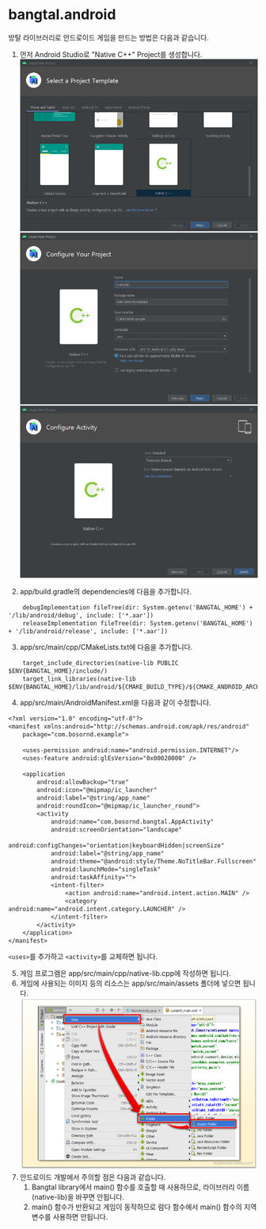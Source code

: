 # bangtal.android

방탈 라이브러리로 안드로이드 게임을 만드는 방법은 다음과 같습니다.

1. 먼저 Android Studio로 "Native C++" Project를 생성합니다.
![프로젝트 생성하기1](./images/create_project1.png)
![프로젝트 생성하기2](./images/create_project2.png)
![프로젝트 생성하기3](./images/create_project3.png)

2. app/build.gradle의 dependencies에 다음을 추가합니다.
```
    debugImplementation fileTree(dir: System.getenv('BANGTAL_HOME') + '/lib/android/debug', include: ['*.aar'])
    releaseImplementation fileTree(dir: System.getenv('BANGTAL_HOME') + '/lib/android/release', include: ['*.aar'])
```

3. app/src/main/cpp/CMakeLists.txt에 다음을 추가합니다.
```
    target_include_directories(native-lib PUBLIC $ENV{BANGTAL_HOME}/include/)
    target_link_libraries(native-lib $ENV{BANGTAL_HOME}/lib/android/${CMAKE_BUILD_TYPE}/${CMAKE_ANDROID_ARCH_ABI}/libBangtal.so)
```

4. app/src/main/AndroidManifest.xml을 다음과 같이 수정합니다.
```
<?xml version="1.0" encoding="utf-8"?>
<manifest xmlns:android="http://schemas.android.com/apk/res/android"
    package="com.bosornd.example">

    <uses-permission android:name="android.permission.INTERNET"/>
    <uses-feature android:glEsVersion="0x00020000" />

    <application
        android:allowBackup="true"
        android:icon="@mipmap/ic_launcher"
        android:label="@string/app_name"
        android:roundIcon="@mipmap/ic_launcher_round">
        <activity
            android:name="com.bosornd.bangtal.AppActivity"
            android:screenOrientation="landscape"
            android:configChanges="orientation|keyboardHidden|screenSize"
            android:label="@string/app_name"
            android:theme="@android:style/Theme.NoTitleBar.Fullscreen"
            android:launchMode="singleTask"
            android:taskAffinity="">
            <intent-filter>
                <action android:name="android.intent.action.MAIN" />
                <category android:name="android.intent.category.LAUNCHER" />
            </intent-filter>
        </activity>
    </application>
</manifest>
```

`<uses>`를 추가하고 `<activity>`를 교체하면 됩니다.
    
5. 게임 프로그램은 app/src/main/cpp/native-lib.cpp에 작성하면 됩니다.
6. 게임에 사용되는 이미지 등의 리소스는 app/src/main/assets 폴더에 넣으면 됩니다.
![assets folder 생성하기](./images/create_assets.png)
7. 안드로이드 개발에서 주의할 점은 다음과 같습니다.
   1. Bangtal library에서 main() 함수를 호출할 때 사용하므로, 라이브러리 이름(native-lib)을 바꾸면 안됩니다.
   2. main() 함수가 반환되고 게임이 동작하므로 람다 함수에서 main() 함수의 지역변수를 사용하면 안됩니다.
